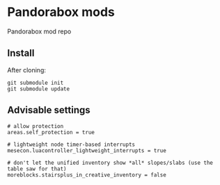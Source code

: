 # Pandorabox mods

Pandorabox mod repo

## Install


After cloning:
```
git submodule init
git submodule update
```

## Advisable settings

```
# allow protection
areas.self_protection = true

# lightweight node timer-based interrupts
mesecon.luacontroller_lightweight_interrupts = true

# don't let the unified inventory show *all* slopes/slabs (use the table saw for that)
moreblocks.stairsplus_in_creative_inventory = false
```
